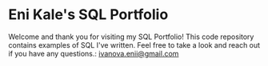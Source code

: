 # Eni Kale's SQL Portfolio

Welcome and thank you for visiting my SQL Portfolio! This code repository contains examples of SQL I've written. Feel free to take a look and reach out if you have any questions.: ivanova.enii@gmail.com
